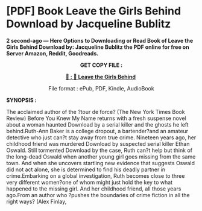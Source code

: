 # [PDF] Book Leave the Girls Behind Download by Jacqueline Bublitz

<p><strong>2 second-ago &mdash; Here Options to Downloading or Read Book of Leave the Girls Behind Download by: Jacqueline Bublitz the PDF online for free on Server Amazon, Reddit, Goodreads.</strong></p>
<p style="text-align: center;"><strong>GET COPY FILE :</strong></p>
<p style="text-align: center;"><strong><a href="https://us.ebookarea.xyz/?book=207294181-leave-the-girls-behind" target="_blank" rel="noopener">📢 : 🔗 Leave the Girls Behind</a>&nbsp;</strong></p>
<p style="text-align: center;">File format : ePub, PDF, Kindle, AudioBook</p>
<p><strong>SYNOPSIS :</strong></p>
<p>The acclaimed author of the ?tour de force? (The New York Times Book Review) Before You Knew My Name returns with a fresh suspense novel about a woman haunted Download by a serial killer and the ghosts he left behind.Ruth-Ann Baker is a college dropout, a bartender?and an amateur detective who just can?t stay away from true crime. Nineteen years ago, her childhood friend was murdered Download by suspected serial killer Ethan Oswald. Still tormented Download by the case, Ruth can?t help but think of the long-dead Oswald when another young girl goes missing from the same town. And when she uncovers startling new evidence that suggests Oswald did not act alone, she is determined to find his deadly partner in crime.Embarking on a global investigation, Ruth becomes close to three very different women?one of whom might just hold the key to what happened to the missing girl. And her childhood friend, all those years ago.From an author who ?pushes the boundaries of crime fiction in all the right ways? (Alex Finlay,</p>
